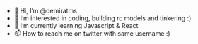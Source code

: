 - 👋 Hi, I’m @demiratms
- 👀 I’m interested in coding, building rc models and tinkering :)
- 🌱 I’m currently learning Javascript & React
- 📫 How to reach me on twitter with same username :)

<!---
DemiratMS/DemiratMS is a ✨ special ✨ repository because its `README.md` (this file) appears on your GitHub profile.
You can click the Preview link to take a look at your changes.
--->
